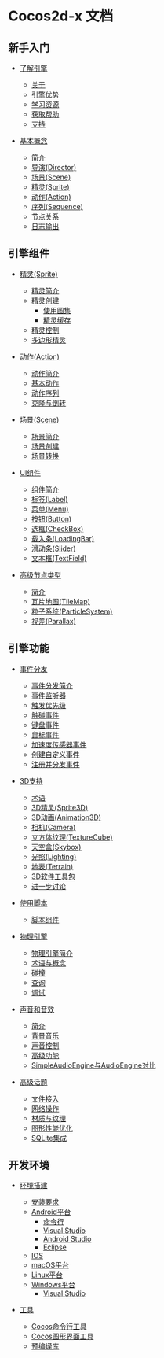 # Cocos2d-x 文档

## 新手入门

- [了解引擎](about/index.md)
    - [关于](about/index.md)
    - [引擎优势](about/why.md)
    - [学习资源](about/learn.md)
    - [获取帮助](about/help.md)
    - [支持](about/how.md)

- [基本概念](basic_concepts/index.md)
    - [简介](basic_concepts/index.md)
    - [导演(Director)](basic_concepts/director.md)
    - [场景(Scene)](basic_concepts/scene.md)
    - [精灵(Sprite)](basic_concepts/sprites.md)
    - [动作(Action)](basic_concepts/actions.md)
    - [序列(Sequence)](basic_concepts/sequences.md)
    - [节点关系](basic_concepts/parent_child.md)
    - [日志输出](basic_concepts/logging.md)

## 引擎组件

- [精灵(Sprite)](sprites/index.md)
    - [精灵简介](sprites/index.md)
    - [精灵创建](sprites/creating.md)
        - [使用图集](sprites/spritesheets.md)
        - [精灵缓存](sprites/spriteframe_cache.md)
    - [精灵控制](sprites/manipulation.md)
    - [多边形精灵](sprites/polygon.md)

- [动作(Action)](actions/index.md)
    - [动作简介](actions/index.md)
    - [基本动作](actions/basic.md)
    - [动作序列](actions/sequences.md)
    - [克隆与倒转](actions/sequence_internals.md)

- [场景(Scene)](scenes/index.md)
    - [场景简介](scenes/index.md)
    - [场景创建](scenes/creating.md)
    - [场景转换](scenes/transitioning.md)

- [UI组件](index.md)
    - [组件简介]()
    - [标签(Label)]()
    - [菜单(Menu)]()
    - [按钮(Button)]()
    - [选框(CheckBox)]()
    - [载入条(LoadingBar)]()
    - [滑动条(Slider)]()
    - [文本框(TextField)]()

- [高级节点类型](index.md)
    - [简介]()
    - [瓦片地图(TileMap)]()
    - [粒子系统(ParticleSystem)]()
    - [视差(Parallax)]()

## 引擎功能

- [事件分发](index.md)
    - [事件分发简介]()
    - [事件监听器]()
    - [触发优先级]()
    - [触碰事件]()
    - [键盘事件]()
    - [鼠标事件]()
    - [加速度传感器事件]()
    - [创建自定义事件]()
    - [注册并分发事件]()

- [3D支持](index.md)
    - [术语]()
    - [3D精灵(Sprite3D)]()
    - [3D动画(Animation3D)]()
    - [相机(Camera)]()
    - [立方体纹理(TextureCube)]()
    - [天空盒(Skybox)]()
    - [光照(Lighting)]()
    - [地表(Terrain)]()
    - [3D软件工具包]()
    - [进一步讨论]()

- [使用脚本](index.md)
    - [脚本组件]()

- [物理引擎](index.md)
    - [物理引擎简介]()
    - [术语与概念]()
    - [碰撞]()
    - [查询]()
    - [调试]()

- [声音和音效](index.md)
    - [简介]()
    - [背景音乐](./audio-and-effect/zh.md)
    - [声音控制]()
    - [高级功能]()
    - [SimpleAudioEngine与AudioEngine对比]()

- [高级话题](index.md)
    - [文件接入]()
    - [网络操作]()
    - [材质与纹理]()
    - [图形性能优化]()
    - [SQLite集成]()

## 开发环境

- [环境搭建](installation/index.md)
    - [安装要求](installation/A.md)
    - [Android平台](./installation/Android-Studio.md)
        - [命令行](installation/Android-terminal.md)
        - [Visual Studio](installation/Android-VisualStudio.md)
        - [Android Studio](installation/Android-Studio.md)
        - [Eclipse](installation/Android-Eclipse.md)
    - [IOS](installation/iOS.md)
    - [macOS平台](installation/OSX.md)
    - [Linux平台](installation/Linux.md)
    - [Windows平台](installation/Windows.md)
        - [Visual Studio](installation/Windows.md)

- [工具](index.md)
    - [Cocos命令行工具]()
    - [Cocos图形界面工具]()
    - [预编译库]()